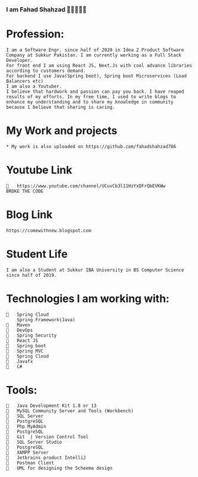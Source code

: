 ### I am Fahad Shahzad 👋👋🙏🙏🙏

#  Profession:
    I am a Software Engr. since half of 2020 in Idea 2 Product Software Company at Sukkur Pakistan. I am currently working as a Full Stack Developer.
    For front end I am using React JS, Next.Js with cool advance libraries according to customers demand.
    For backend I use Java(Spring boot), Spring boot Microservices (Load Balancers etc)
    I am also a Youtuber.
    I believe that hardwork and passion can pay you back. I have reaped results of my efforts. In my free time, I used to write blogs to enhance my understanding and to share my knowledge in community because I believe that sharing is caring.
# My Work and projects
    * My work is also uploaded on https://github.com/fahadshahzad786
# Youtube Link
    	https://www.youtube.com/channel/UCuvCb3l11HzYxDFrQbEVKWw
    BROKE THE CODE
# Blog Link    
    https://comewithnew.blogspot.com
    
# Student Life
    I am also a Student at Sukkur IBA University in BS Computer Science since half of 2019.

# Technologies I am working with:
       Spring Cloud	
        Spring Framework(Java)
    	Maven
    	DevOps
    	Spring Security
    	React JS
    	Spring boot
    	Spring MVC
    	Spring Cloud
    	Javafx
    	C# 
# Tools:
    	Java Development Kit 1.8 or 13
    	MySQL Community Server and Tools (Workbench)
    	SQL Server
    	PostgreSQL
    	Php MyAdmin
    	PostgreSQL
    	Git  | Version Control Tool
    	SQL Server Studio
    	PostgreSQL 
    	XAMPP Server
    	Jetbrains product IntelliJ
    	Postman Client
    	UML for designing the Scheema design
